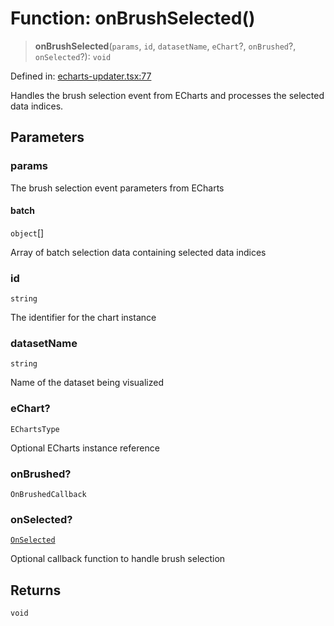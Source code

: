 # Function: onBrushSelected()

> **onBrushSelected**(`params`, `id`, `datasetName`, `eChart`?, `onBrushed`?, `onSelected`?): `void`

Defined in: [echarts-updater.tsx:77](https://github.com/GeoDaCenter/openassistant/blob/36f516b8229288259590b2d9dab3b10cbfc3cbfd/packages/echarts/src/echarts-updater.tsx#L77)

Handles the brush selection event from ECharts and processes the selected data indices.

## Parameters

### params

The brush selection event parameters from ECharts

#### batch

`object`[]

Array of batch selection data containing selected data indices

### id

`string`

The identifier for the chart instance

### datasetName

`string`

Name of the dataset being visualized

### eChart?

`EChartsType`

Optional ECharts instance reference

### onBrushed?

`OnBrushedCallback`

### onSelected?

[`OnSelected`](../type-aliases/OnSelected.md)

Optional callback function to handle brush selection

## Returns

`void`
